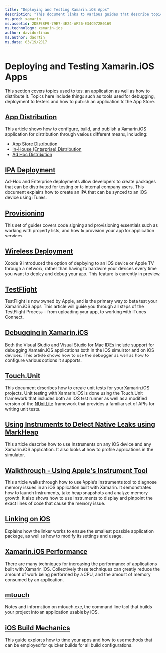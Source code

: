 ```yaml
---
title: "Deploying and Testing Xamarin.iOS Apps"
description: "This document links to various guides that describe topics related to deploying and testing a Xamarin.iOS application. For example, app distribution, .ipa files, provisioning, wireless deployment, TestFlight, and debugging."
ms.prod: xamarin
ms.assetid: 2DBF3BF9-79E7-4E24-AF26-E34C972B0169
ms.technology: xamarin-ios
author: davidortinau
ms.author: daortin
ms.date: 03/19/2017
---
```


# Deploying and Testing Xamarin.iOS Apps

This section covers topics used to test an application as well as how to
distribute it. Topics here include things such as tools used for
debugging, deployment to testers and how to publish an application to the App
Store.

## [App Distribution](~/ios/deploy-test/app-distribution/index.md)

This article shows how to configure, build, and publish a Xamarin.iOS
application for distribution through various different means, including:

- [App Store Distribution](~/ios/deploy-test/app-distribution/app-store-distribution/index.md)
- [In-House (Enterprise) Distribution](~/ios/deploy-test/app-distribution/in-house-distribution.md)
- [Ad Hoc Distribution](~/ios/deploy-test/app-distribution/ad-hoc-distribution.md)

## [IPA Deployment](~/ios/deploy-test/app-distribution/ipa-support.md)

Ad-Hoc and Enterprise deployments allow developers to create packages that
can be distributed for testing or to internal company users. This document
explains how to create an IPA that can be synced to an iOS
device using iTunes.

## [Provisioning](provisioning/index.md)

This set of guides covers code signing and provisioning essentials such as working with property lists, and how to provision your app for application services.

## [Wireless Deployment](wireless-deployment.md)

 Xcode 9 introduced the option of deploying to an iOS device or Apple TV through a network, rather than having to hardwire your devices every time you want to deploy and debug your app. This feature is currently in preview.

## [TestFlight](~/ios/deploy-test/testflight.md)

TestFlight is now owned by Apple, and is the primary way to beta test your Xamarin.iOS apps. This article will guide you through all steps of the TestFlight Process – from uploading your app, to working with iTunes Connect.

## [Debugging in Xamarin.iOS](~/ios/deploy-test/debugging-in-xamarin-ios.md)

Both the Visual Studio and Visual Studio for Mac IDEs include support for debugging Xamarin.iOS
applications both in the iOS simulator and on iOS devices. This article shows
how to use the debugger as well as how to configure various options it
supports.

## [Touch.Unit](~/ios/deploy-test/touch.unit.md)

This document describes how to create unit tests for your Xamarin.iOS projects.
Unit testing with Xamarin.iOS is done using the Touch.Unit framework that includes
both an iOS test runner as well as a modified version of the [NUnitLite](http://www.nunitlite.com/) framework
that provides a familiar set of APIs for writing unit tests.

## [Using Instruments to Detect Native Leaks using MarkHeap](~/ios/deploy-test/using-instruments-to-detect-native-leaks-using-markheap.md)

This article describe how to use Instruments on any iOS device
and any Xamarin.iOS application. It also looks at how to profile applications
in the simulator.

## [Walkthrough - Using Apple's Instrument Tool](~/ios/deploy-test/walkthrough-apples-instrument.md)

This article walks through how to use Apple’s Instruments tool to diagnose memory issues in an iOS application built with Xamarin. It demonstrates how to launch Instruments, take heap snapshots and analyze memory growth. It also shows how to use Instruments to display and pinpoint the exact lines of code that cause the memory issue.

## [Linking on iOS](linker.md)

Explains how the linker works to ensure the smallest possible application
package, as well as how to modify its settings and usage.

## [Xamarin.iOS Performance](performance.md)

There are many techniques for increasing the performance of applications built with Xamarin.iOS. Collectively these techniques can greatly reduce the amount of work being performed by a CPU, and the amount of memory consumed by an application.

## [mtouch](mtouch.md)

Notes and information on mtouch.exe, the command line tool that builds your
project into an application usable by iOS.

## [iOS Build Mechanics](ios-build-mechanics.md)

This guide explores how to time your apps and how to use methods that can be employed for quicker builds for all build configurations.
